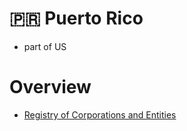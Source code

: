 # 🇵🇷 Puerto Rico

* part of US

# Overview

* [Registry of Corporations and Entities](https://prcorpfiling.f1hst.com/)
